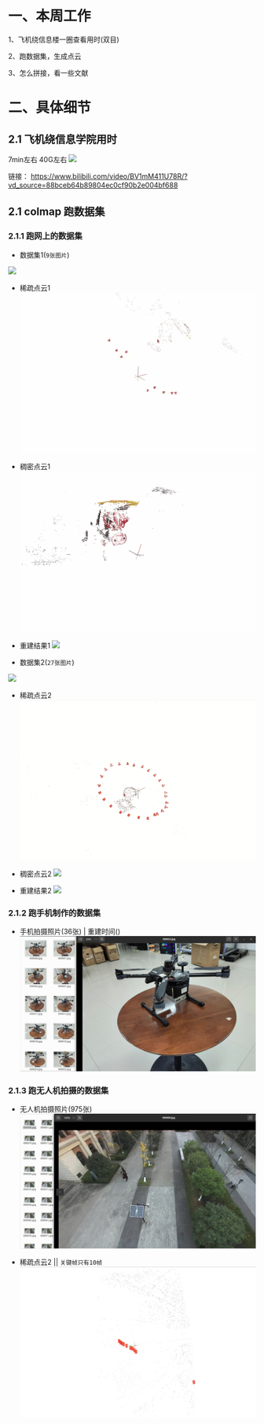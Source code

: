 # 一、本周工作
1、飞机绕信息楼一圈查看用时(双目)

2、跑数据集，生成点云

3、怎么拼接，看一些文献

# 二、具体细节
## 2.1 飞机绕信息学院用时
7min左右  40G左右
![](https://github.com/ZYJ-Group/darren_pty/blob/main/darren_pty/pic(Ninth%20week)/30.png)

链接： https://www.bilibili.com/video/BV1mM411U78R/?vd_source=88bceb64b89804ec0cf90b2e004bf688


## 2.1 colmap 跑数据集
### 2.1.1 跑网上的数据集
- 数据集1(```9张图片```)

![](https://github.com/AIBluefisher/ComputerVisionDatasets/blob/master/Datasets/ET/et005.jpg)

- 稀疏点云1
![](https://github.com/ZYJ-Group/darren_pty/blob/main/darren_pty/pic(Ninth%20week)/1.gif)

- 稠密点云1
![](https://github.com/ZYJ-Group/darren_pty/blob/main/darren_pty/pic(Ninth%20week)/4.gif)
- 重建结果1
![](https://github.com/ZYJ-Group/darren_pty/blob/main/darren_pty/pic(Ninth%20week)/5.gif)

- 数据集2(```27张图片```)

![](https://github.com/AIBluefisher/ComputerVisionDatasets/blob/master/Datasets/david/B00.jpg)

- 稀疏点云2
![](https://github.com/ZYJ-Group/darren_pty/blob/main/darren_pty/pic(Ninth%20week)/7.gif)

- 稠密点云2
![](https://github.com/ZYJ-Group/darren_pty/blob/main/darren_pty/pic(Ninth%20week)/8.gif)
- 重建结果2
![](https://github.com/ZYJ-Group/darren_pty/blob/main/darren_pty/pic(Ninth%20week)/9.gif)

### 2.1.2 跑手机制作的数据集
- 手机拍摄照片(36张) | 重建时间()
![](https://github.com/ZYJ-Group/darren_pty/blob/main/darren_pty/pic(Ninth%20week)/32.png)


### 2.1.3 跑无人机拍摄的数据集
- 无人机拍摄照片(975张)
![](https://github.com/ZYJ-Group/darren_pty/blob/main/darren_pty/pic(Ninth%20week)/33.png)

- 稀疏点云2 || ```关键帧只有10帧```
![](https://github.com/ZYJ-Group/darren_pty/blob/main/darren_pty/pic(Ninth%20week)/31.png)


